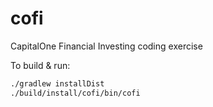 # cofi
CapitalOne Financial Investing coding exercise

To build & run:
```sh
./gradlew installDist
./build/install/cofi/bin/cofi
```
